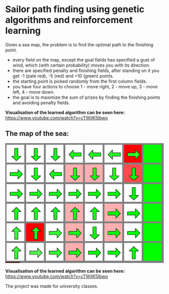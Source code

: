 # Sailor path finding using genetic algorithms and reinforcement learning

Given a sea map, the problem is to find the optimal path to the finishing point.
- every field on the map, except the goal fields has specified a gust of wind, which (with certain probability) moves you with its direction.
- there are specified penalty and finishing fields, after standing on it you get -1 (pale red), -5 (red) and +10 (green) points.
- the starting point is picked randomly from the first column fields.
- you have four actions to choose 1 - move right, 2 - move up, 3 - move left, 4 - move down.
- the goal is to maximize the sum of prizes by finding the finishing points and avoiding  penalty fields.

**Visualisation of the learned algorithm can be seen here:** https://www.youtube.com/watch?v=cTWiIK5lbwo
## The map of the sea:
![map-of-the-sea](https://raw.githubusercontent.com/WaznyKamo/Sailor-path-finding-using-genetic-algorithms/main/srednia_str_opt_gamma1.png)

**Visualisation of the learned algorithm can be seen here:** https://www.youtube.com/watch?v=cTWiIK5lbwo


The project was made for university classes.

